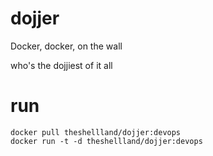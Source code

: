 # dojjer

Docker, docker, on the wall

who's the dojjiest of it all


# run

```
docker pull theshellland/dojjer:devops
docker run -t -d theshellland/dojjer:devops
```

